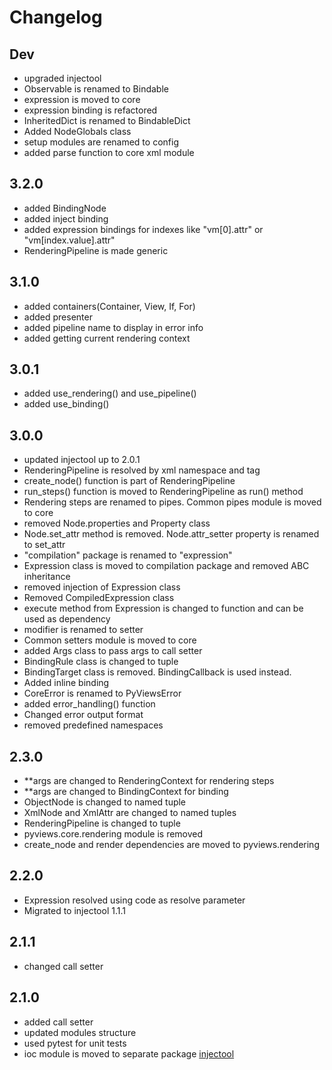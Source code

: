 # Changelog

## Dev

- upgraded injectool
- Observable is renamed to Bindable
- expression is moved to core
- expression binding is refactored
- InheritedDict is renamed to BindableDict
- Added NodeGlobals class
- setup modules are renamed to config
- added parse function to core xml module

## 3.2.0

- added BindingNode
- added inject binding
- added expression bindings for indexes like "vm[0].attr" or "vm[index.value].attr"
- RenderingPipeline is made generic

## 3.1.0

- added containers(Container, View, If, For)
- added presenter
- added pipeline name to display in error info
- added getting current rendering context

## 3.0.1

- added use_rendering() and use_pipeline()
- added use_binding()

## 3.0.0

- updated injectool up to 2.0.1
- RenderingPipeline is resolved by xml namespace and tag
- create_node() function is part of RenderingPipeline
- run_steps() function is moved to RenderingPipeline as run() method
- Rendering steps are renamed to pipes. Common pipes module is moved to core
- removed Node.properties and Property class
- Node.set_attr method is removed. Node.attr_setter property is renamed to set_attr
- "compilation" package is renamed to "expression"
- Expression class is moved to compilation package and removed ABC inheritance
- removed injection of Expression class
- Removed CompiledExpression class
- execute method from Expression is changed to function and can be used as dependency
- modifier is renamed to setter
- Common setters module is moved to core
- added Args class to pass args to call setter
- BindingRule class is changed to tuple
- BindingTarget class is removed. BindingCallback is used instead.
- Added inline binding
- CoreError is renamed to PyViewsError
- added error_handling() function
- Changed error output format
- removed predefined namespaces

## 2.3.0

- **args are changed to RenderingContext for rendering steps
- **args are changed to BindingContext for binding
- ObjectNode is changed to named tuple
- XmlNode and XmlAttr are changed to named tuples
- RenderingPipeline is changed to tuple
- pyviews.core.rendering module is removed
- create_node and render dependencies are moved to pyviews.rendering

## 2.2.0

- Expression resolved using code as resolve parameter
- Migrated to injectool 1.1.1

## 2.1.1

- changed call setter

## 2.1.0

- added call setter
- updated modules structure
- used pytest for unit tests
- ioc module is moved to separate package [injectool](https://github.com/eumis/injectool)
